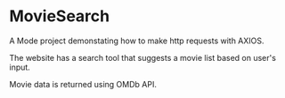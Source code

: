 # MovieSearch
<p>A Mode project demonstating how to make http requests with AXIOS.</p>
<p>The website has a search tool that suggests a movie list based on user's input.</p>
<p>Movie data is returned using OMDb API.</p>
